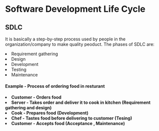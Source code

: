# Software Development Life Cycle

<h2> SDLC </h2>
<p> It is basically a step-by-step process used by people in the organization/company to make quality peoduct.
  The phases of SDLC are: 
  <li> Requirement gathering </li> 
  <li>  Design </li>  
  <li> Development </li>  
  <li> Testing </li>  
  <li> Maintenance </li> 
  <h4> Example - Process of ordering food in resturant <h4>
   <li> Customer - Orders food </li> 
  <li>  Server - Takes order and deliver it to cook in kitchen (Requirement gathering and design) </li>  
  <li>  Cook - Prepares food (Development)</li>  
  <li> Chef - Tastes food before delivering to customer (Tesing) </li>  
  <li> Customer - Accepts food (Acceptance , Maintenance)</li> 
    
    
  
